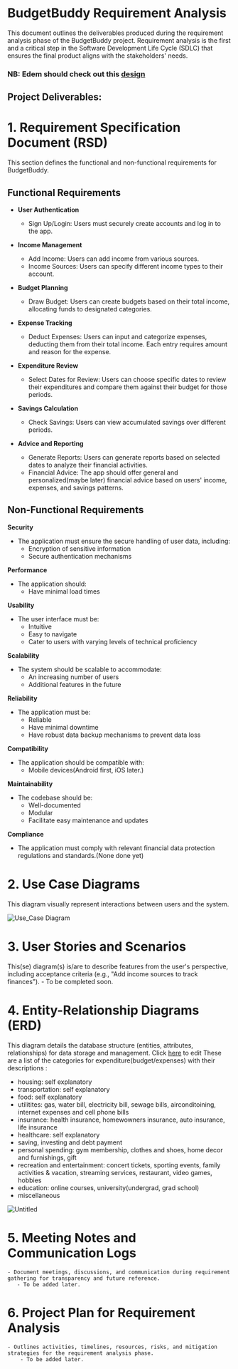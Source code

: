 # BudgetBuddy Requirement Analysis

This document outlines the deliverables produced during the requirement analysis phase of the BudgetBuddy project. Requirement analysis is the first and a critical step in the Software Development Life Cycle (SDLC) that ensures the final product aligns with the stakeholders' needs.
### NB: Edem should check out this [design](https://dribbble.com/shots/24081527-Financial-mobile-app)

## Project Deliverables:

# 1. Requirement Specification Document (RSD)

This section defines the functional and non-functional requirements for BudgetBuddy.

## Functional Requirements

* **User Authentication**
    * Sign Up/Login: Users must securely create accounts and log in to the app.

* **Income Management**
    * Add Income: Users can add income from various sources.
    * Income Sources: Users can specify different income types to their account.

* **Budget Planning**
    * Draw Budget: Users can create budgets based on their total income, allocating funds to designated categories.

* **Expense Tracking**
    * Deduct Expenses: Users can input and categorize expenses, deducting them from their total income. Each entry requires amount and reason for the expense.

* **Expenditure Review**
    * Select Dates for Review: Users can choose specific dates to review their expenditures and compare them against their budget for those periods.

* **Savings Calculation**
    * Check Savings: Users can view accumulated savings over different periods.

* **Advice and Reporting**
    * Generate Reports: Users can generate reports based on selected dates to analyze their financial activities.
    * Financial Advice: The app should offer general and personalized(maybe later) financial advice based on users' income, expenses, and savings patterns.

## Non-Functional Requirements

**Security**
* The application must ensure the secure handling of user data, including:
    * Encryption of sensitive information
    * Secure authentication mechanisms

**Performance**
* The application should:
    * Have minimal load times

**Usability**
* The user interface must be:
    * Intuitive
    * Easy to navigate
    * Cater to users with varying levels of technical proficiency

**Scalability**
* The system should be scalable to accommodate:
    * An increasing number of users
    * Additional features in the future

**Reliability**
* The application must be:
    * Reliable
    * Have minimal downtime
    * Have robust data backup mechanisms to prevent data loss

**Compatibility**
* The application should be compatible with:
    * Mobile devices(Android first, iOS later.)

**Maintainability**
* The codebase should be:
    * Well-documented
    * Modular
    * Facilitate easy maintenance and updates

**Compliance**
* The application must comply with relevant financial data protection regulations and standards.(None done yet)


# 2. Use Case Diagrams
This diagram visually represent interactions between users and the system.

![Use_Case Diagram](https://github.com/jake0011/BudgetBuddy/assets/61389729/84faf938-9bee-4348-9342-0f92c9e8216a)


# 3. User Stories and Scenarios
This(se) diagram(s) is/are to describe features from the user's perspective, including acceptance criteria (e.g., "Add income sources to track finances").
    - To be completed soon.


# 4. Entity-Relationship Diagrams (ERD)
This diagram details the database structure (entities, attributes, relationships) for data storage and management.
Click [here](https://dbdiagram.io/d/664cb51af84ecd1d22c3e6c0) to edit 
These are a list of the categories for expenditure(budget/expenses) with their descriptions :
- housing: self explanatory
- transportation: self explanatory
- food: self explanatory
- utilitites: gas, water bill, electricity bill, sewage bills, airconditoining, internet expenses and cell phone bills
- insurance: health insurance, homewowners insurance, auto insurance, life insurance
- healthcare: self explanatory
- saving, investing and debt payment
- personal spending: gym membership, clothes and shoes, home decor and furnishings, gift
- recreation and entertainment: concert tickets, sporting events, family activities & vacation, streaming services, restaurant, video games, hobbies
- education: online courses, university(undergrad, grad school)
- miscellaneous

![Untitled](https://github.com/jake0011/BudgetBuddy/assets/61389729/c562ecfe-854a-4f5c-a8c2-a1b03abef497)



# 5. Meeting Notes and Communication Logs
    - Document meetings, discussions, and communication during requirement gathering for transparency and future reference.  
       - To be added later.

# 6. Project Plan for Requirement Analysis
    - Outlines activities, timelines, resources, risks, and mitigation strategies for the requirement analysis phase. 
        - To be added later.
